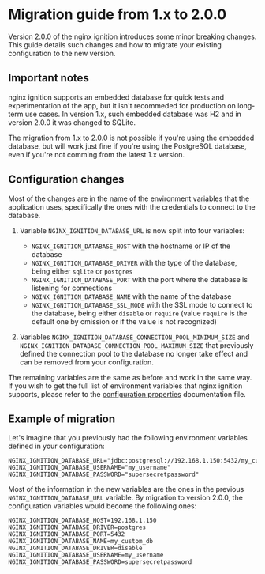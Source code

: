 # Migration guide from 1.x to 2.0.0
Version 2.0.0 of the nginx ignition introduces some minor breaking changes. This guide details such changes and how to 
migrate your existing configuration to the new version.

## Important notes
nginx ignition supports an embedded database for quick tests and experimentation of the app, but it isn't recommeded
for production on long-term use cases. In version 1.x, such embedded database was H2 and in version 2.0.0 it was 
changed to SQLite.

The migration from 1.x to 2.0.0 is not possible if you're using the embedded database, but will work just fine if you're
using the PostgreSQL database, even if you're not comming from the latest 1.x version.

## Configuration changes
Most of the changes are in the name of the environment variables that the application uses, specifically the ones with 
the credentials to connect to the database.

1. Variable `NGINX_IGNITION_DATABASE_URL` is now split into four variables:
   - `NGINX_IGNITION_DATABASE_HOST` with the hostname or IP of the database
   - `NGINX_IGNITION_DATABASE_DRIVER` with the type of the database, being either `sqlite` or `postgres`
   - `NGINX_IGNITION_DATABASE_PORT` with the port where the database is listening for connections
   - `NGINX_IGNITION_DATABASE_NAME` with the name of the database
   - `NGINX_IGNITION_DATABASE_SSL_MODE` with the SSL mode to connect to the database, being either `disable` or `require`
     (value `require` is the default one by omission or if the value is not recognized)

2. Variables `NGINX_IGNITION_DATABASE_CONNECTION_POOL_MINIMUM_SIZE` and 
   `NGINX_IGNITION_DATABASE_CONNECTION_POOL_MAXIMUM_SIZE` that previously defined the connection pool to the database
   no longer take effect and can be removed from your configuration.

The remaining variables are the same as before and work in the same way. If you wish to get the full list of environment
variables that nginx ignition supports, please refer to the [configuration properties](configuration-properties.md) 
documentation file.

## Example of migration
Let's imagine that you previously had the following environment variables defined in your configuration:

```shell
NGINX_IGNITION_DATABASE_URL="jdbc:postgresql://192.168.1.150:5432/my_custom_db"
NGINX_IGNITION_DATABASE_USERNAME="my_username"
NGINX_IGNITION_DATABASE_PASSWORD="supersecretpassword"
```

Most of the information in the new variables are the ones in the previous `NGINX_IGNITION_DATABASE_URL` variable. By
migration to version 2.0.0, the configuration variables would become the following ones:

```shell
NGINX_IGNITION_DATABASE_HOST=192.168.1.150
NGINX_IGNITION_DATABASE_DRIVER=postgres
NGINX_IGNITION_DATABASE_PORT=5432
NGINX_IGNITION_DATABASE_NAME=my_custom_db
NGINX_IGNITION_DATABASE_DRIVER=disable
NGINX_IGNITION_DATABASE_USERNAME=my_username
NGINX_IGNITION_DATABASE_PASSWORD=supersecretpassword
```

